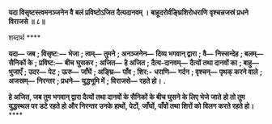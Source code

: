**यदा विसृष्टस्त्वमनञ्जनेन वै** **बलं प्रविष्टोऽजित दैत्यदानवम् ।** **बाहूदरोर्वङ्घ्रिशिरोधराणि** **वृश्चन्नजस्रं प्रधने विराजसे ॥ ८॥** 

शब्दार्थ **** 

**यदा—** **जब** **; विसृष्ट:—** **भेजा** **; त्वम्—** **तुमने** **; अनञ्जनेन—** **दिव्य भगवान् द्वारा** **; वै—** **निस्सन्देह** **; बलम्—** **सैनिकों के** **; प्रविष्ट:—** **बीच** **घुसकर** **; अजित—** **हे अजित** **; दैत्य-दानवम्—** **दैत्यों तथा दानवों का** **; बाहु—** **भुजाएँ** **; उदर—** **पेट** **; ऊरु—** **जाँघें** **; अङ्घ्रि—** **पाँव** **; शिर:-** **धराणि—** **गर्दन** **; वृश्चन्—** **पृथक् करने वाले** **; अजस्रम्—** **निरन्तर** **; प्रधने—** **युद्धभूमि में** **; विराजसे—** **रहते हो।** **.** 

**हे अजित, जब तुम भगवान् द्वारा दैत्यों तथा दानवों के सैनिकों के बीच घुसने के लिए भेजे जाते** **हो तो तुम युद्धस्थल पर डटे रहते हो और निरन्तर उनके हाथों, पेटों, जाँघों, पाँवों तथा शिरों को** **विलग करते रहते हो।** **** 